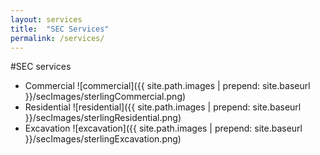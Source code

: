 ```yaml
---
layout: services
title:  "SEC Services"
permalink: /services/
---
```


#SEC services

* Commercial
  ![commercial]({{ site.path.images | prepend: site.baseurl }}/secImages/sterlingCommercial.png)
* Residential
  ![residential]({{ site.path.images | prepend: site.baseurl }}/secImages/sterlingResidential.png)
* Excavation
  ![excavation]({{ site.path.images | prepend: site.baseurl }}/secImages/sterlingExcavation.png)

